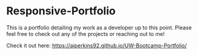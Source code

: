 # Responsive-Portfolio
This is a portfolio detailing my work as a developer up to this point. Please feel free to check out any of the projects or reaching out to me!

Check it out here: https://ajperkins92.github.io/UW-Bootcamp-Portfolio/
